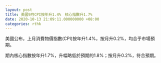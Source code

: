 ```yaml
---
layout: post
title: 美國9月CPI按年升1.4%　核心指數升1.7%
date: 2020-10-13 21:09:11.000000000 +08:00
categories: rthk
---
```


美國公布，上月消費物價指數(CPI)按年升1.4%，按月升0.2%，均合乎市場預期。

期內核心指數按年升1.7%，升幅略低於預期的1.8%；按月升0.2%，符合預期。
